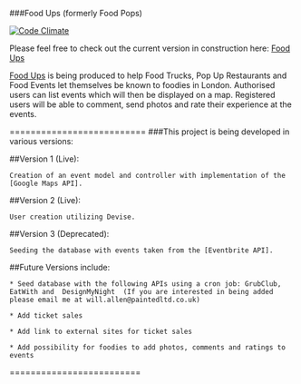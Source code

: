 ###Food Ups (formerly Food Pops)

[![Code Climate](https://codeclimate.com/github/painted/FoodPops/badges/gpa.svg)](https://codeclimate.com/github/painted/FoodPops)

Please feel free to check out the current version in construction here: [Food Ups]

[Food Ups] is being produced to help Food Trucks, Pop Up Restaurants and Food Events let themselves be known to foodies in London.  Authorised users can list events which will then be displayed on a map.  Registered users will be able to comment, send photos and rate their experience at the events.

==========================
###This project is being developed in various versions:

##Version 1 (Live):

	Creation of an event model and controller with implementation of the [Google Maps API].

##Version 2 (Live):

	User creation utilizing Devise.

##Version 3 (Deprecated): 

	Seeding the database with events taken from the [Eventbrite API].

##Future Versions include:

	* Seed database with the following APIs using a cron job: GrubClub, EatWith and  DesignMyNight  (If you are interested in being added please email me at will.allen@paintedltd.co.uk)

	* Add ticket sales

	* Add link to external sites for ticket sales

	* Add possibility for foodies to add photos, comments and ratings to events

=========================


[Food Ups]:https://foodups.herokuapp.com/
[Google Maps API]:https://developers.google.com/maps/
[Eventbrite API]:http://developer.eventbrite.com/

